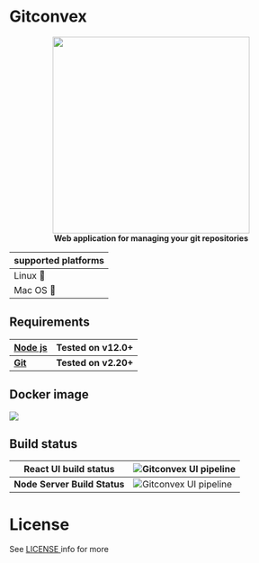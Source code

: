 
# Gitconvex
<div align="center">
<div><img src="https://i.ibb.co/KL4PshV/gitconvex.png" width="350"></div>
<strong>Web application for managing your git repositories </strong>
</div>

|supported platforms|
|--|
|Linux :penguin:  |
|Mac OS  :apple: |

## Requirements

| <b>[Node js](https://nodejs.org/en/)</b> | <b>Tested on v12.0+ |
|--|--|
| <b>[Git](https://git-scm.com/)</b> | <b>Tested on v2.20+</b> |

## Docker image

[![](https://images.microbadger.com/badges/version/itassistors/gitconvex.svg)](https://microbadger.com/images/itassistors/gitconvex "gitconvex")

## Build status

| <b>React UI build status</b>  | ![Gitconvex UI pipeline](https://github.com/neel1996/gitconvex/workflows/Gitconvex%20UI%20pipeline/badge.svg?branch=master)| 
|--|--|
| <b>Node Server Build Status</b> | ![Gitconvex UI pipeline](https://github.com/neel1996/gitconvex/workflows/Gitconvex%20UI%20pipeline/badge.svg?branch=master) |

# License

See [LICENSE ](LICENSE) info for more
